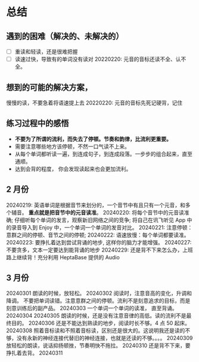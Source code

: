 # 总结

## 遇到的困难（解决的、未解决的）

- [ ] 重读和轻读，还是很难把握
- [ ] 读速过快，导致有的单词没有读对
      20220220: 元音的音标还读不全、认不全。

## 想到的可能的解决方案，

慢慢的读，不要急着将语速提上去
20220220: 元音的音标先死记硬背，记住

## 练习过程中的感悟

- **不要为了所谓的流利，而失去了停顿。节奏和韵律，比流利更重要。**
- 需要注意哪些地方该停顿，不然一口气读不上来。
- 从每个单词都听读一遍，到连成句子，到连成段落。一步步的组合起来，直至通顺。
- 达到会背的程度， 你会发现读起来也会更加流利。

## 2 月份

20240219:
英语单词是根据音节来划分的，一个音节中有且只有一个元音，和多个辅音。
**重点就是把音节中的元音读准**。
20240220:
将每个音节中的元音读准确;
仔细听每个单词的发言，观察新旧网络之间的竞争;
将自己在讯飞听见 App 中的录音导入到 Enjoy 中，一个单词一个单词的发音对比。
20240221:
注意停顿：意群之间的停顿、音节之间的停顿;
20240222:
语速放慢：每个单词都要读准。
20240223:
要挣扎着达到尝试背诵的地步, 这样你的脑力才能增强。
20240227:
不要贪多，文本一定要达到能背诵的地步
20240229:
还是背不下来怎么办，上班路上继续背！充分利用 HeptaBase 提供的 Audio

## 3 月份

20240301 朗读的时候，放轻松。
20240302 阅读时，注意音高的变化，升调和降调。 不要把单词读错。注意意群之间的停顿。流利不是刻意追求的目标，而是刻意训练后的副产品。
20240303 一个单词一个单词的读准， 直至背诵。
20240304
20240305 朗读的时候，还是没有注意音律的高低。读的流利不是最终目的。
20240306 还是不能达到熟读的地步，阅读时长不够。4 点 50 起床。
20240308 照着音标读和不照着音标读，区别还是很大的。这说明我还是读的不够，没有永新的神经连接代替旧的神经连接，也就是还读的不够。。。。
20240309 放轻松的朗读，说话抑扬顿挫，节奏明快不拖拉。
20240310 还是背不下来，要挣扎着去背。
20240311
